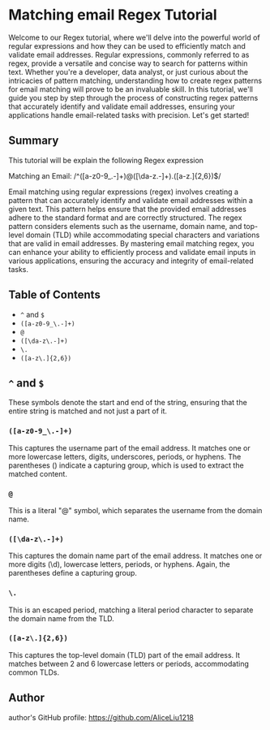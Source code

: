 # Matching email Regex Tutorial

Welcome to our Regex tutorial, where we'll delve into the powerful world of regular expressions and how they can be used to efficiently match and validate email addresses. Regular expressions, commonly referred to as regex, provide a versatile and concise way to search for patterns within text. Whether you're a developer, data analyst, or just curious about the intricacies of pattern matching, understanding how to create regex patterns for email matching will prove to be an invaluable skill. In this tutorial, we'll guide you step by step through the process of constructing regex patterns that accurately identify and validate email addresses, ensuring your applications handle email-related tasks with precision. Let's get started!


## Summary

This tutorial will be explain the following Regex expression

Matching an Email: /^([a-z0-9_\.-]+)@([\da-z\.-]+)\.([a-z\.]{2,6})$/

Email matching using regular expressions (regex) involves creating a pattern that can accurately identify and validate email addresses within a given text. This pattern helps ensure that the provided email addresses adhere to the standard format and are correctly structured. The regex pattern considers elements such as the username, domain name, and top-level domain (TLD) while accommodating special characters and variations that are valid in email addresses. By mastering email matching regex, you can enhance your ability to efficiently process and validate email inputs in various applications, ensuring the accuracy and integrity of email-related tasks.

## Table of Contents

- `^` and `$`
<a name="`^` and `$`"></a>
- `([a-z0-9_\.-]+)`
<a name="`([a-z0-9_\.-]+)`"></a>
- `@`
<a name="`@`"></a>
- `([\da-z\.-]+)`
<a name="`([\da-z\.-]+)`"></a>
- `\.`
<a name="`\.`"></a>
- `([a-z\.]{2,6})`
<a name="`([a-z\.]{2,6})`"></a>



## `^` and `$`
These symbols denote the start and end of the string, ensuring that the entire string is matched and not just a part of it.

### `([a-z0-9_\.-]+)`
This captures the username part of the email address. It matches one or more lowercase letters, digits, underscores, periods, or hyphens. The parentheses () indicate a capturing group, which is used to extract the matched content.

### `@`
 This is a literal "@" symbol, which separates the username from the domain name.

### `([\da-z\.-]+)`
This captures the domain name part of the email address. It matches one or more digits (\d), lowercase letters, periods, or hyphens. Again, the parentheses define a capturing group.

### `\.`
 This is an escaped period, matching a literal period character to separate the domain name from the TLD.

###  `([a-z\.]{2,6})`
This captures the top-level domain (TLD) part of the email address. It matches between 2 and 6 lowercase letters or periods, accommodating common TLDs.



## Author

author's GitHub profile: https://github.com/AliceLiu1218
